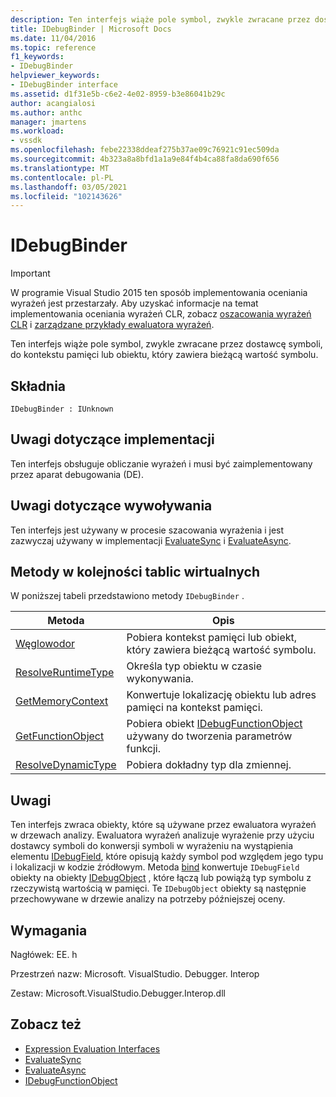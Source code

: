 ```yaml
---
description: Ten interfejs wiąże pole symbol, zwykle zwracane przez dostawcę symboli, do kontekstu pamięci lub obiektu, który zawiera bieżącą wartość symbolu.
title: IDebugBinder | Microsoft Docs
ms.date: 11/04/2016
ms.topic: reference
f1_keywords:
- IDebugBinder
helpviewer_keywords:
- IDebugBinder interface
ms.assetid: d1f31e5b-c6e2-4e02-8959-b3e86041b29c
author: acangialosi
ms.author: anthc
manager: jmartens
ms.workload:
- vssdk
ms.openlocfilehash: febe22338ddeaf275b37ae09c76921c91ec509da
ms.sourcegitcommit: 4b323a8a8bfd1a1a9e84f4b4ca88fa8da690f656
ms.translationtype: MT
ms.contentlocale: pl-PL
ms.lasthandoff: 03/05/2021
ms.locfileid: "102143626"
---
```

# <a name="idebugbinder"></a>IDebugBinder
> [!IMPORTANT]
> W programie Visual Studio 2015 ten sposób implementowania oceniania wyrażeń jest przestarzały. Aby uzyskać informacje na temat implementowania oceniania wyrażeń CLR, zobacz [oszacowania wyrażeń CLR](https://github.com/Microsoft/ConcordExtensibilitySamples/wiki/CLR-Expression-Evaluators) i [zarządzane przykłady ewaluatora wyrażeń](https://github.com/Microsoft/ConcordExtensibilitySamples/wiki/Managed-Expression-Evaluator-Sample).

 Ten interfejs wiąże pole symbol, zwykle zwracane przez dostawcę symboli, do kontekstu pamięci lub obiektu, który zawiera bieżącą wartość symbolu.

## <a name="syntax"></a>Składnia

```
IDebugBinder : IUnknown
```

## <a name="notes-for-implementers"></a>Uwagi dotyczące implementacji
 Ten interfejs obsługuje obliczanie wyrażeń i musi być zaimplementowany przez aparat debugowania (DE).

## <a name="notes-for-callers"></a>Uwagi dotyczące wywoływania
 Ten interfejs jest używany w procesie szacowania wyrażenia i jest zazwyczaj używany w implementacji [EvaluateSync](../../../extensibility/debugger/reference/idebugexpression2-evaluatesync.md) i [EvaluateAsync](../../../extensibility/debugger/reference/idebugexpression2-evaluateasync.md).

## <a name="methods-in-vtable-order"></a>Metody w kolejności tablic wirtualnych
 W poniższej tabeli przedstawiono metody `IDebugBinder` .

|Metoda|Opis|
|------------|-----------------|
|[Węglowodor](../../../extensibility/debugger/reference/idebugbinder-bind.md)|Pobiera kontekst pamięci lub obiekt, który zawiera bieżącą wartość symbolu.|
|[ResolveRuntimeType](../../../extensibility/debugger/reference/idebugbinder-resolveruntimetype.md)|Określa typ obiektu w czasie wykonywania.|
|[GetMemoryContext](../../../extensibility/debugger/reference/idebugbinder-getmemorycontext.md)|Konwertuje lokalizację obiektu lub adres pamięci na kontekst pamięci.|
|[GetFunctionObject](../../../extensibility/debugger/reference/idebugbinder-getfunctionobject.md)|Pobiera obiekt [IDebugFunctionObject](../../../extensibility/debugger/reference/idebugfunctionobject.md) używany do tworzenia parametrów funkcji.|
|[ResolveDynamicType](../../../extensibility/debugger/reference/idebugbinder-resolvedynamictype.md)|Pobiera dokładny typ dla zmiennej.|

## <a name="remarks"></a>Uwagi
 Ten interfejs zwraca obiekty, które są używane przez ewaluatora wyrażeń w drzewach analizy. Ewaluatora wyrażeń analizuje wyrażenie przy użyciu dostawcy symboli do konwersji symboli w wyrażeniu na wystąpienia elementu [IDebugField](../../../extensibility/debugger/reference/idebugfield.md), które opisują każdy symbol pod względem jego typu i lokalizacji w kodzie źródłowym. Metoda [bind](../../../extensibility/debugger/reference/idebugbinder-bind.md) konwertuje `IDebugField` obiekty na obiekty [IDebugObject](../../../extensibility/debugger/reference/idebugobject.md) , które łączą lub powiążą typ symbolu z rzeczywistą wartością w pamięci. Te `IDebugObject` obiekty są następnie przechowywane w drzewie analizy na potrzeby późniejszej oceny.

## <a name="requirements"></a>Wymagania
 Nagłówek: EE. h

 Przestrzeń nazw: Microsoft. VisualStudio. Debugger. Interop

 Zestaw: Microsoft.VisualStudio.Debugger.Interop.dll

## <a name="see-also"></a>Zobacz też
- [Expression Evaluation Interfaces](../../../extensibility/debugger/reference/expression-evaluation-interfaces.md)
- [EvaluateSync](../../../extensibility/debugger/reference/idebugexpression2-evaluatesync.md)
- [EvaluateAsync](../../../extensibility/debugger/reference/idebugexpression2-evaluateasync.md)
- [IDebugFunctionObject](../../../extensibility/debugger/reference/idebugfunctionobject.md)

